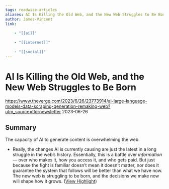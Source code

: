 ```yaml
---
tags: readwise-articles
aliases: AI Is Killing the Old Web, and the New Web Struggles to Be Born
author: James-Vincent
link:
 
    - "[[ai]]"
 
    - "[[internet]]"
 
    - "[[social]]"
---
```

# AI Is Killing the Old Web, and the New Web Struggles to Be Born

https://www.theverge.com/2023/6/26/23773914/ai-large-language-models-data-scraping-generation-remaking-web?utm_source=tldrnewsletter
2023-06-26
## Summary
The capacity of AI to generate content is overwhelming the web.

- Really, the changes AI is currently causing are just the latest in a long struggle in the web’s history. Essentially, this is a battle over *information* — over who makes it, how you access it, and who gets paid. But just because the fight is familiar doesn’t mean it doesn’t matter, nor does it guarantee the system that follows will be better than what we have now. The new web is struggling to be born, and the decisions we make now will shape how it grows. ([View Highlight](https://read.readwise.io/read/01h4188nkq0yx2pbaexh707y86))
